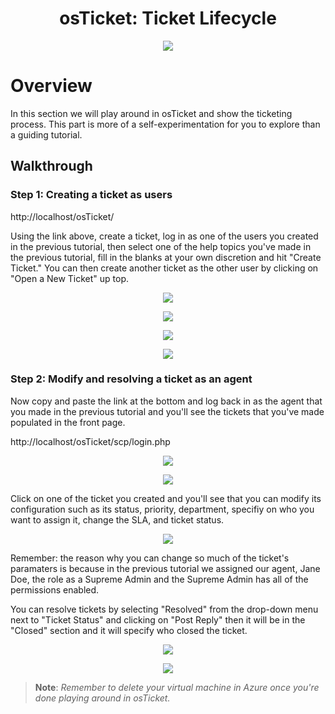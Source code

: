 <h1 align="center">osTicket: Ticket Lifecycle</h1>

<p align="center">
<img src="https://i.imgur.com/Clzj7Xs.png"/>
</p>

<h1>Overview</h1>
In this section we will play around in osTicket and show the ticketing process. This part is more of a self-experimentation for you to explore than a guiding tutorial.<br />

<h2>Walkthrough</h2>

<h3>Step 1: Creating a ticket as users</h3>

http://localhost/osTicket/ 

Using the link above, create a ticket, log in as one of the users you created in the previous tutorial, then select one of the help topics you've made in the previous tutorial, fill in the blanks at your own discretion and hit "Create Ticket." You can then create another ticket as the other user by clicking on "Open a New Ticket" up top.

 <p align="center">
<img src="https://github.com/Mwajiduddin/Mwajiduddin/blob/main/images/g1.png" />
</p>

 <p align="center">
<img src="https://github.com/Mwajiduddin/Mwajiduddin/blob/main/images/g2.png" />
</p>

 <p align="center">
<img src="https://github.com/Mwajiduddin/Mwajiduddin/blob/main/images/g3.png" />
</p>

 <p align="center">
<img src="https://github.com/Mwajiduddin/Mwajiduddin/blob/main/images/g4.png" />
</p>

<h3>Step 2: Modify and resolving a ticket as an agent</h3>

Now copy and paste the link at the bottom and log back in as the agent that you made in the previous tutorial and you'll see the tickets that you've made populated in the front page.

http://localhost/osTicket/scp/login.php

 <p align="center">
<img src="https://github.com/Mwajiduddin/Mwajiduddin/blob/main/images/g5.png" />
</p>

 <p align="center">
<img src="https://github.com/Mwajiduddin/Mwajiduddin/blob/main/images/g6.png" />
</p>


Click on one of the ticket you created and you'll see that you can modify its configuration such as its status, priority, department, specifiy on who you want to assign it, change the SLA, and ticket status. 

 <p align="center">
<img src="https://github.com/Mwajiduddin/Mwajiduddin/blob/main/images/g7.png" />
</p>

Remember: the reason why you can change so much of the ticket's paramaters is because in the previous tutorial we assigned our agent, Jane Doe, the role as a Supreme Admin and the Supreme Admin has all of the permissions enabled.


You can resolve tickets by selecting "Resolved" from the drop-down menu next to "Ticket Status" and clicking on "Post Reply" then it will be in the "Closed" section and it will specify who closed the ticket. 


<p align="center">
<img src="https://github.com/Mwajiduddin/Mwajiduddin/blob/main/images/g8.png" />
</p>

 <p align="center">
<img src="https://github.com/Mwajiduddin/Mwajiduddin/blob/main/images/g9.png" />
</p>

 >**Note**: *Remember to delete your virtual machine in Azure once you're done playing around in osTicket.*


























